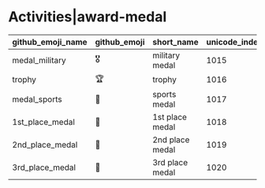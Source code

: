 # Activities|award-medal

|github_emoji_name|github_emoji|short_name|unicode_index|
|---|---|---|---|
|medal_military|:medal_military:|military medal|1015|
|trophy|:trophy:|trophy|1016|
|medal_sports|:medal_sports:|sports medal|1017|
|1st_place_medal|:1st_place_medal:|1st place medal|1018|
|2nd_place_medal|:2nd_place_medal:|2nd place medal|1019|
|3rd_place_medal|:3rd_place_medal:|3rd place medal|1020|

